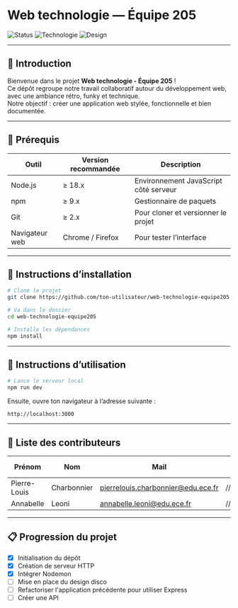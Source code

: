 # Web technologie — Équipe 205

![Status](https://img.shields.io/badge/status-en%20cours-yellow)
![Technologie](https://img.shields.io/badge/HTML%2FCSS%2FJS-en%20action-blue)
![Design](https://img.shields.io/badge/design-disco%20friendly-pink)

---

## 🎉 Introduction

Bienvenue dans le projet **Web technologie - Équipe 205** !  
Ce dépôt regroupe notre travail collaboratif autour du développement web, avec une ambiance rétro, funky et technique.  
Notre objectif : créer une application web stylée, fonctionnelle et bien documentée.

---

## 🧰 Prérequis


| Outil            | Version recommandée | Description                        |
|------------------|---------------------|------------------------------------|
| Node.js          | ≥ 18.x              | Environnement JavaScript côté serveur |
| npm              | ≥ 9.x               | Gestionnaire de paquets            |
| Git              | ≥ 2.x               | Pour cloner et versionner le projet |
| Navigateur web   | Chrome / Firefox    | Pour tester l’interface            |


---

## 🚀 Instructions d’installation

```bash
# Clone le projet
git clone https://github.com/ton-utilisateur/web-technologie-equipe205.git

# Va dans le dossier
cd web-technologie-equipe205

# Installe les dépendances
npm install
```

---

## 🕺 Instructions d’utilisation

```bash
# Lance le serveur local
npm run dev
```

Ensuite, ouvre ton navigateur à l’adresse suivante :
```
http://localhost:3000
```

---

## 👥 Liste des contributeurs
   
| Prénom        | Nom          |  Mail                                | Rôle                                | Super pouvoirs     |
|---------------|--------------|--------------------------------------|-------------------------------------|--------------------|
| Pierre-Louis  | Charbonnier  | pierrelouis.charbonnier@edu.ece.fr   |  ////////////////////////////       |/////////////////   |
| Annabelle     | Leoni        | annabelle.leoni@edu.ece.fr           |/////////////////////////////////////|///////////////     |


---

## 📋 Progression du projet

- [x] Initialisation du dépôt  
- [x] Création de serveur HTTP
- [x] Intégrer Nodemon  
- [ ] Mise en place du design disco  
- [ ] Refactoriser l'application précédente pour utiliser Express 
- [ ] Créer une API   
